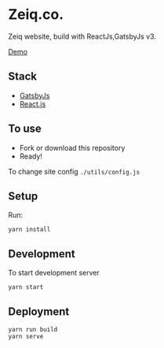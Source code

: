 # Zeiq.co.

Zeiq website, build with ReactJs,GatsbyJs v3.

[Demo](https://www.zeiq.co/)

## Stack

- [GatsbyJs](https://www.gatsbyjs.org/)
- [React.js](https://reactjs.org/)

## To use

- Fork or download this repository
- Ready!

To change site config `./utils/config.js`

## Setup

Run:

```
yarn install
```

## Development

To start development server

```
yarn start
```

## Deployment

```
yarn run build
yarn serve
```
